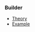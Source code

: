 ### Builder
* [Theory](https://refactoring.guru/ru/design-patterns/builder)
* [Example](https://refactoring.guru/ru/design-patterns/builder/java/example)